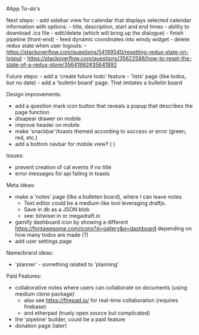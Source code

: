 #App To-do's

Next steps:
    - add sidebar view for calendar that displays selected calendar information with options:
      - title, description, start and end times
      - ability to download .ics file
      - edit/delete (which will bring up the dialogue)
    - finish pipeline (front-end)
    - feed dynamic coordinates into windy widget
    - delete redux state when user logouts: 
      - https://stackoverflow.com/questions/54199540/resetting-redux-state-on-logout
      - https://stackoverflow.com/questions/35622588/how-to-reset-the-state-of-a-redux-store/35641992#35641992

Future steps:
    - add a 'create future todo' feature
    - 'lists' page (like todos, but no date)
    - add a 'bulletin board' page. That imitates a bulletin board

Design improvements: 
  - add a question mark icon button that reveals a popup that describes the page function
  - disapear drawer on mobile
  - improve header on mobile
  - make 'snackbar'/toasts themed according to success or error (green, red, etc.)
  - add a bottom navbar for mobile view? ( <BottomNavigation />)

Issues:
  - prevent creation of cal events if no title
  - error messages for api failing in toasts

Meta ideas:
  - make a 'notes' page (like a bulleten board), where I can leave notes
    - Text editor could be a medium-like tool leveraging draftjs.
    - Save in db as a JSON blob
    - see: bitwiser.in or megadraft.io
  - gamify dashboard icon by showing a different https://fontawesome.com/icons?d=gallery&q=dashboard depending on how many todos are made (?)
  - add user settings page

Name/brand ideas:
  - 'planner' - something related to 'planning'

Paid Features:
  - collaborative notes where users can collaborate on documents (using medium clone package) 
    - also see https://firepad.io/ for real-time collaboration (requires firebase)
    - and etherpad (truely open source but complicated)
  - the 'pipeline' builder, could be a paid feature
  - donation page (later)